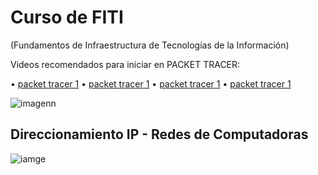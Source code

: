 # Curso de FITI
(Fundamentos de Infraestructura de Tecnologías de la Información)

Videos recomendados para iniciar en PACKET TRACER:

•	[packet tracer 1](https://www.youtube.com/watch?v=4Gb97l1fSmA&t=1s)
•	[packet tracer 1](https://www.youtube.com/watch?v=aJLH13f_JWg&list=PLA--lOmbTn3Om7gGkVLmaVCu4Ny0ZZD9Z&index=2)
•	[packet tracer 1](https://www.youtube.com/watch?v=ke3aQjNFwxE&list=PLA--lOmbTn3Om7gGkVLmaVCu4Ny0ZZD9Z&index=3)
•	[packet tracer 1](https://www.youtube.com/watch?v=QpE45sUbZug&list=PLA--lOmbTn3Om7gGkVLmaVCu4Ny0ZZD9Z&index=4)


![imagenn](https://github.com/dretcm/Redes-ACM/blob/main/redes_images/M_osi_TCPIP.png?raw=true)

## Direccionamiento IP - Redes de Computadoras

![iamge](https://github.com/dretcm/Redes-ACM/blob/main/redes_images/ip_address.gif?raw=true)
